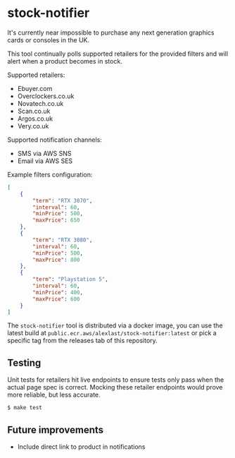 # stock-notifier
It's currently near impossible to purchase any next generation graphics cards or consoles in the UK.

This tool continually polls supported retailers for the provided filters and will alert when a product becomes in stock.

Supported retailers:
- Ebuyer.com
- Overclockers.co.uk
- Novatech.co.uk
- Scan.co.uk
- Argos.co.uk
- Very.co.uk

Supported notification channels:
- SMS via AWS SNS
- Email via AWS SES

Example filters configuration:

```json
[
    {
        "term": "RTX 3070", 
        "interval": 60, 
        "minPrice": 500, 
        "maxPrice": 650
    }, 
    {
        "term": "RTX 3080", 
        "interval": 60, 
        "minPrice": 500, 
        "maxPrice": 800
    }, 
    {
        "term": "Playstation 5",
        "interval": 60, 
        "minPrice": 400,
        "maxPrice": 600
    }
]
```

The `stock-notifier` tool is distributed via a docker image, you can use the latest build at `public.ecr.aws/alexlast/stock-notifier:latest` or pick a specific tag from the releases tab of this repository.

## Testing
Unit tests for retailers hit live endpoints to ensure tests only pass when the actual page spec is correct. Mocking these retailer endpoints would prove more reliable, but less accurate.

```bash
$ make test
```

## Future improvements
- Include direct link to product in notifications
